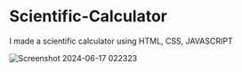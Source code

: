 # Scientific-Calculator
I made a scientific calculator using HTML, CSS, JAVASCRIPT


![Screenshot 2024-06-17 022323](https://github.com/satyam5782/scientific-calculator/assets/161062991/61a6fba7-f13d-42d5-98d0-e3c8155a6aa6)

